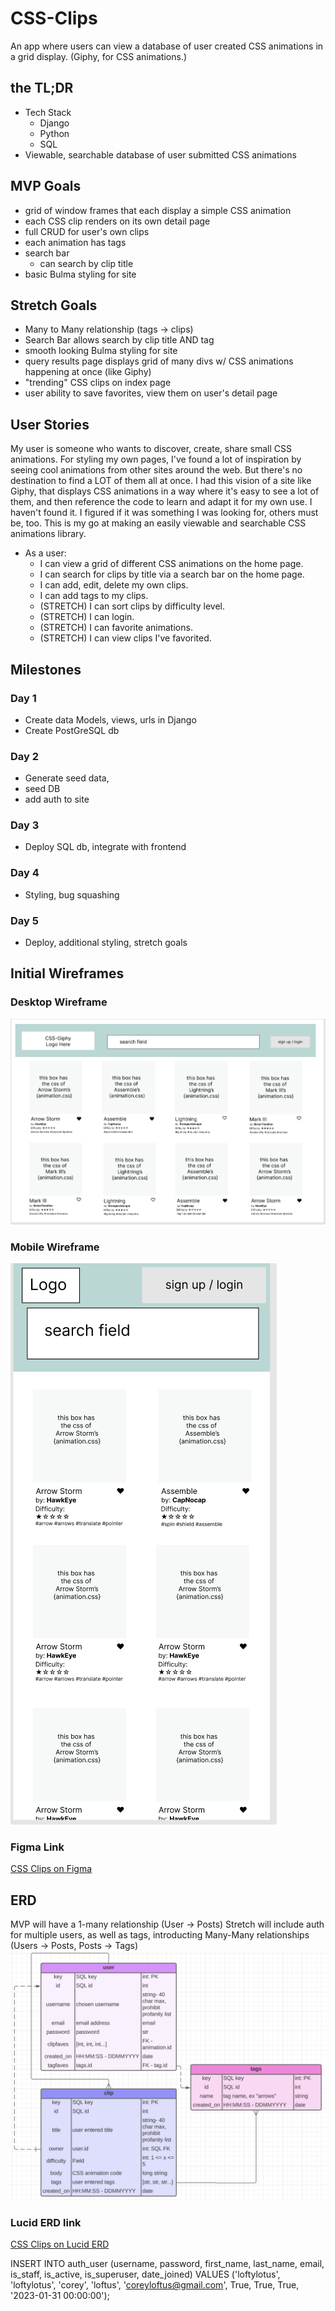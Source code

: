 # CSS-Clips

An app where users can view a database of user created CSS animations in a grid display.
(Giphy, for CSS animations.)

## the TL;DR
- Tech Stack
    - Django
    - Python
    - SQL
- Viewable, searchable database of user submitted CSS animations

## MVP Goals
 -   grid of window frames that each display a simple CSS animation
 -   each CSS clip renders on its own detail page
 -   full CRUD for user's own clips
 -   each animation has tags
 -   search bar
        -   can search by clip title
 - basic Bulma styling for site

## Stretch Goals
- Many to Many relationship (tags -> clips)
- Search Bar allows search by clip title AND tag
- smooth looking Bulma styling for site
- query results page displays grid of many divs w/ CSS animations happening at once (like Giphy)
- "trending" CSS clips on index page
- user ability to save favorites, view them on user's detail page

## User Stories

My user is someone who wants to discover, create, share small CSS animations. For styling my own pages, I've found a lot of inspiration by seeing cool animations from other sites around the web. But there's no destination to find a LOT of them all at once. I had this vision of a site like Giphy, that displays CSS animations in a way where it's easy to see a lot of them, and then reference the code to learn and adapt it for my own use. I haven't found it. I figured if it was something I was looking for, others must be, too. This is my go at making an easily viewable and searchable CSS animations library.

-   As a user:
    -   I can view a grid of different CSS animations on the home page.
    -   I can search for clips by title via a search bar on the home page.
    -   I can add, edit, delete my own clips.
    -   I can add tags to my clips.
    -   (STRETCH) I can sort clips by difficulty level.
    -   (STRETCH) I can login.
    -   (STRETCH) I can favorite animations.
    -   (STRETCH) I can view clips I've favorited.

## Milestones
### Day 1
- Create data Models, views, urls in Django
- Create PostGreSQL db
### Day 2
- Generate seed data, 
- seed DB
- add auth to site
### Day 3
- Deploy SQL db, integrate with frontend
### Day 4
- Styling, bug squashing
### Day 5
- Deploy, additional styling, stretch goals

## Initial Wireframes
### Desktop Wireframe
![Desktop Wireframe](assets/planning-images/css-clips-wireframe-desktop.png)
### Mobile Wireframe
![Mobile Wireframe](assets/planning-images/css-clips-wireframe-mobile.png)
### Figma Link
[CSS Clips on Figma](https://www.figma.com/file/g76YgWIyT3rpwRORYhhRxl/CSSclips?node-id=0%3A1&t=CbeFnI6NZkVwaiTI-1 "Figma")

## ERD
MVP will have a 1-many relationship (User -> Posts)
Stretch will include auth for multiple users, as well as tags, introducting Many-Many relationships (Users -> Posts, Posts -> Tags)
![CSS Clips ERD](assets/planning-images/css-clips-erd.png)

### Lucid ERD link
[CSS Clips on Lucid ERD](https://lucid.app/lucidchart/5f8c4e99-2a6d-4141-9767-383d972d3539/edit?viewport_loc=-133%2C181%2C1936%2C1024%2C0_0&invitationId=inv_b147fe33-04b3-4390-87c7-63998297fbd9, "Lucid ERD")




INSERT INTO auth_user (username, password, first_name, last_name, email, is_staff, is_active,  is_superuser, date_joined) 
VALUES ('loftylotus', 'loftylotus', 'corey', 'loftus', 'coreyloftus@gmail.com', True, True, True, '2023-01-31 00:00:00');